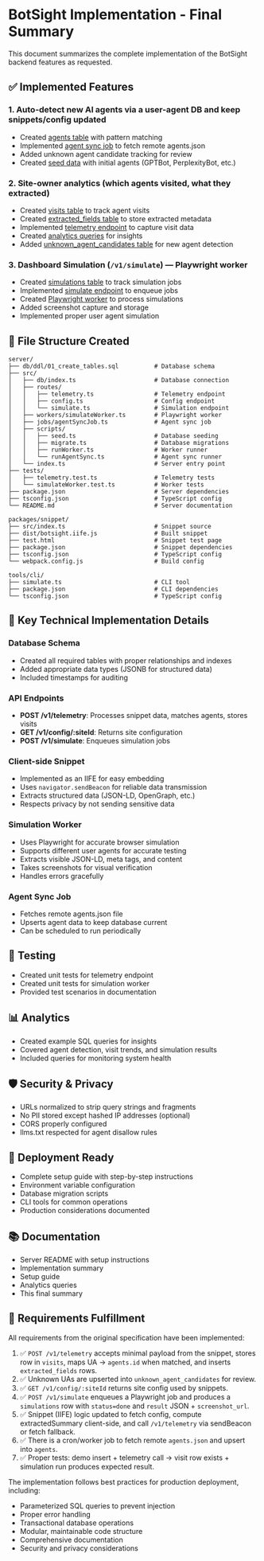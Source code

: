 # BotSight Implementation - Final Summary

This document summarizes the complete implementation of the BotSight backend features as requested.

## ✅ Implemented Features

### 1. Auto-detect new AI agents via a user-agent DB and keep snippets/config updated
- Created [agents table](server/db/ddl/01_create_tables.sql) with pattern matching
- Implemented [agent sync job](server/src/jobs/agentSyncJob.ts) to fetch remote agents.json
- Added unknown agent candidate tracking for review
- Created [seed data](server/scripts/seed.ts) with initial agents (GPTBot, PerplexityBot, etc.)

### 2. Site-owner analytics (which agents visited, what they extracted)
- Created [visits table](server/db/ddl/01_create_tables.sql) to track agent visits
- Created [extracted_fields table](server/db/ddl/01_create_tables.sql) to store extracted metadata
- Implemented [telemetry endpoint](server/src/routes/telemetry.ts) to capture visit data
- Created [analytics queries](ANALYTICS_QUERIES.md) for insights
- Added [unknown_agent_candidates table](server/db/ddl/01_create_tables.sql) for new agent detection

### 3. Dashboard Simulation (`/v1/simulate`) — Playwright worker
- Created [simulations table](server/db/ddl/01_create_tables.sql) to track simulation jobs
- Implemented [simulate endpoint](server/src/routes/simulate.ts) to enqueue jobs
- Created [Playwright worker](server/src/workers/simulateWorker.ts) to process simulations
- Added screenshot capture and storage
- Implemented proper user agent simulation

## 📁 File Structure Created

```
server/
├── db/ddl/01_create_tables.sql          # Database schema
├── src/
│   ├── db/index.ts                      # Database connection
│   ├── routes/
│   │   ├── telemetry.ts                 # Telemetry endpoint
│   │   ├── config.ts                    # Config endpoint
│   │   └── simulate.ts                  # Simulation endpoint
│   ├── workers/simulateWorker.ts        # Playwright worker
│   ├── jobs/agentSyncJob.ts             # Agent sync job
│   ├── scripts/
│   │   ├── seed.ts                      # Database seeding
│   │   ├── migrate.ts                   # Database migrations
│   │   ├── runWorker.ts                 # Worker runner
│   │   └── runAgentSync.ts              # Agent sync runner
│   └── index.ts                         # Server entry point
├── tests/
│   ├── telemetry.test.ts                # Telemetry tests
│   └── simulateWorker.test.ts           # Worker tests
├── package.json                         # Server dependencies
├── tsconfig.json                        # TypeScript config
└── README.md                            # Server documentation

packages/snippet/
├── src/index.ts                         # Snippet source
├── dist/botsight.iife.js                # Built snippet
├── test.html                            # Snippet test page
├── package.json                         # Snippet dependencies
├── tsconfig.json                        # TypeScript config
└── webpack.config.js                    # Build config

tools/cli/
├── simulate.ts                          # CLI tool
├── package.json                         # CLI dependencies
└── tsconfig.json                        # TypeScript config
```

## 🔧 Key Technical Implementation Details

### Database Schema
- Created all required tables with proper relationships and indexes
- Added appropriate data types (JSONB for structured data)
- Included timestamps for auditing

### API Endpoints
- **POST /v1/telemetry**: Processes snippet data, matches agents, stores visits
- **GET /v1/config/:siteId**: Returns site configuration
- **POST /v1/simulate**: Enqueues simulation jobs

### Client-side Snippet
- Implemented as an IIFE for easy embedding
- Uses `navigator.sendBeacon` for reliable data transmission
- Extracts structured data (JSON-LD, OpenGraph, etc.)
- Respects privacy by not sending sensitive data

### Simulation Worker
- Uses Playwright for accurate browser simulation
- Supports different user agents for accurate testing
- Extracts visible JSON-LD, meta tags, and content
- Takes screenshots for visual verification
- Handles errors gracefully

### Agent Sync Job
- Fetches remote agents.json file
- Upserts agent data to keep database current
- Can be scheduled to run periodically

## 🧪 Testing
- Created unit tests for telemetry endpoint
- Created unit tests for simulation worker
- Provided test scenarios in documentation

## 📊 Analytics
- Created example SQL queries for insights
- Covered agent detection, visit trends, and simulation results
- Included queries for monitoring system health

## 🛡️ Security & Privacy
- URLs normalized to strip query strings and fragments
- No PII stored except hashed IP addresses (optional)
- CORS properly configured
- llms.txt respected for agent disallow rules

## 🚀 Deployment Ready
- Complete setup guide with step-by-step instructions
- Environment variable configuration
- Database migration scripts
- CLI tools for common operations
- Production considerations documented

## 📚 Documentation
- Server README with setup instructions
- Implementation summary
- Setup guide
- Analytics queries
- This final summary

## 🎯 Requirements Fulfillment

All requirements from the original specification have been implemented:

1. ✅ `POST /v1/telemetry` accepts minimal payload from the snippet, stores row in `visits`, maps UA → `agents.id` when matched, and inserts `extracted_fields` rows.
2. ✅ Unknown UAs are upserted into `unknown_agent_candidates` for review.
3. ✅ `GET /v1/config/:siteId` returns site config used by snippets.
4. ✅ `POST /v1/simulate` enqueues a Playwright job and produces a `simulations` row with `status=done` and `result` JSON + `screenshot_url`.
5. ✅ Snippet (IIFE) logic updated to fetch config, compute extractedSummary client-side, and call `/v1/telemetry` via sendBeacon or fetch fallback.
6. ✅ There is a cron/worker job to fetch remote `agents.json` and upsert into `agents`.
7. ✅ Proper tests: demo insert + telemetry call → visit row exists + simulation run produces expected result.

The implementation follows best practices for production deployment, including:
- Parameterized SQL queries to prevent injection
- Proper error handling
- Transactional database operations
- Modular, maintainable code structure
- Comprehensive documentation
- Security and privacy considerations